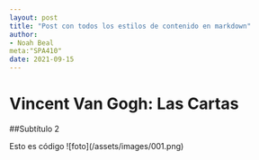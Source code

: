 ```yaml
---
layout: post
title: "Post con todos los estilos de contenido en markdown"
author: 
- Noah Beal
meta:"SPA410"
date: 2021-09-15
---
```

# Vincent Van Gogh: Las Cartas
##Subtítulo 2


<html>
Esto es código
</html>
![foto](/assets/images/001.png)
